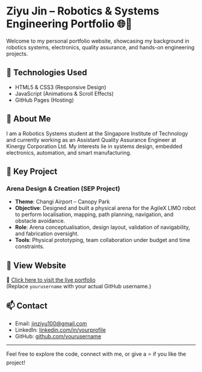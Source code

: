 # Ziyu Jin – Robotics & Systems Engineering Portfolio 🌐🤖

Welcome to my personal portfolio website, showcasing my background in robotics systems, electronics, quality assurance, and hands-on engineering projects.

## 🔧 Technologies Used
- HTML5 & CSS3 (Responsive Design)
- JavaScript (Animations & Scroll Effects)
- GitHub Pages (Hosting)

## 🧠 About Me
I am a Robotics Systems student at the Singapore Institute of Technology and currently working as an Assistant Quality Assurance Engineer at Kinergy Corporation Ltd. My interests lie in systems design, embedded electronics, automation, and smart manufacturing.

## 🚀 Key Project
### Arena Design & Creation (SEP Project)
- **Theme**: Changi Airport – Canopy Park  
- **Objective**: Designed and built a physical arena for the AgileX LIMO robot to perform localisation, mapping, path planning, navigation, and obstacle avoidance.  
- **Role**: Arena conceptualisation, design layout, validation of navigability, and fabrication oversight.  
- **Tools**: Physical prototyping, team collaboration under budget and time constraints.

## 📁 View Website
🔗 [Click here to visit the live portfolio](https://yourusername.github.io/ziyu-portfolio/)  
(Replace `yourusername` with your actual GitHub username.)

## 📫 Contact
- Email: jinziyu100@gmail.com
- LinkedIn: [linkedin.com/in/yourprofile](https://linkedin.com/in/yourprofile)  
- GitHub: [github.com/yourusername](https://github.com/yourusername)

---

Feel free to explore the code, connect with me, or give a ⭐ if you like the project!
